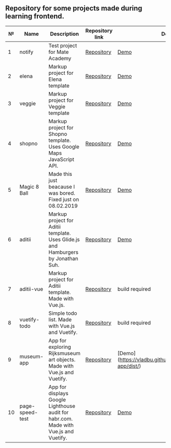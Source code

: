 Repository for some projects made during learning frontend.
---
№   | Name | Description | Repository link | Demo
--- | ---  |      ---    |        ---      | ---
1   |notify|Test project for Mate Academy|[Repository](/notify)|[Demo](https://vladbu.github.io/m8hub/notify/)
2   |elena|Markup project for Elena template|[Repository](/elena)|[Demo](https://vladbu.github.io/m8hub/elena)
3   |veggie|Markup project for Veggie template|[Repository](/veggie)|[Demo](https://vladbu.github.io/m8hub/veggie)
4   |shopno|Markup project for Shopno template. Uses Google Maps JavaScript API.|[Repository](/shopno)|[Demo](https://vladbu.github.io/m8hub/shopno)
5   |Magic 8 Ball|Made this just beacause I was bored. Fixed just on 08.02.2019|[Repository](/Magic%208%20ball)|[Demo](https://vladbu.github.io/m8hub/Magic%208%20ball)
6   |aditii|Markup project for Aditii template. Uses Glide.js and Hamburgers by Jonathan Suh.|[Repository](/aditii)|[Demo](https://vladbu.github.io/m8hub/aditii)
7   |aditii-vue|Markup project for Aditii template. Made with Vue.js.|[Repository](/aditii-vue)|build required
8   |vuetify-todo|Simple todo list. Made with Vue.js and Vuetify.|[Repository](/vuetify-todo)|build required
9   |museum-app|App for exploring Rijksmuseum art objects. Made with Vue.js and Vuetify.|[Repository](/museum-app)| [Demo] (https://vladbu.github.io/m8hub/museum-app/dist/)
10   |page-speed-test|App for displays Google Lighthouse audit for habr.com. Made with Vue.js and Vuetify.|[Repository](/page-speed-test)|[Demo](https://vladbu.github.io/m8hub/page-speed-test/dist/)
